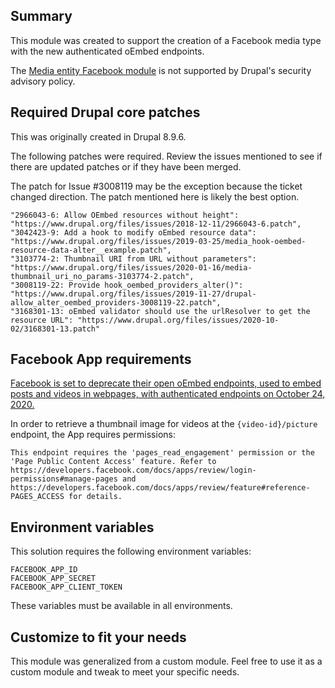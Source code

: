 ## Summary
This module was created to support the creation of a Facebook
media type with the new authenticated oEmbed endpoints.

The [Media entity Facebook module](https://www.drupal.org/project/media_entity_facebook) is not supported by Drupal's
security advisory policy.

## Required Drupal core patches
This was originally created in Drupal 8.9.6.

The following patches were required. Review the issues mentioned
to see if there are updated patches or if they have been merged.

The patch for Issue #3008119 may be the exception because the ticket
changed direction. The patch mentioned here is likely the best option.

```
"2966043-6: Allow OEmbed resources without height": "https://www.drupal.org/files/issues/2018-12-11/2966043-6.patch",
"3042423-9: Add a hook to modify oEmbed resource data": "https://www.drupal.org/files/issues/2019-03-25/media_hook-oembed-resource-data-alter__example.patch",
"3103774-2: Thumbnail URI from URL without parameters": "https://www.drupal.org/files/issues/2020-01-16/media-thumbnail_uri_no_params-3103774-2.patch",
"3008119-22: Provide hook_oembed_providers_alter()": "https://www.drupal.org/files/issues/2019-11-27/drupal-allow_alter_oembed_providers-3008119-22.patch",
"3168301-13: oEmbed validator should use the urlResolver to get the resource URL": "https://www.drupal.org/files/issues/2020-10-02/3168301-13.patch"
```

## Facebook App requirements
[Facebook is set to deprecate their open oEmbed endpoints,
used to embed posts and videos in webpages, with authenticated
endpoints on October 24, 2020.](https://developers.facebook.com/docs/plugins/oembed)

In order to retrieve a thumbnail image for videos at the
`{video-id}/picture` endpoint, the App requires permissions:

```
This endpoint requires the 'pages_read_engagement' permission or the 'Page Public Content Access' feature. Refer to https://developers.facebook.com/docs/apps/review/login-permissions#manage-pages and https://developers.facebook.com/docs/apps/review/feature#reference-PAGES_ACCESS for details.
```

## Environment variables
This solution requires the following environment variables:
```
FACEBOOK_APP_ID
FACEBOOK_APP_SECRET
FACEBOOK_APP_CLIENT_TOKEN
```
These variables must be available in all environments.

## Customize to fit your needs
This module was generalized from a custom module. Feel free
to use it as a custom module and tweak to meet your specific
needs.